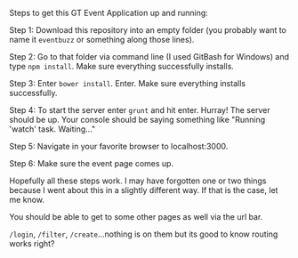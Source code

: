 Steps to get this GT Event Application up and running:

Step 1: Download this repository into an empty folder (you probably want to name it `eventbuzz` or something along those lines).

Step 2: Go to that folder via command line (I used GitBash for Windows) and type `npm install`. Make sure everything successfully installs.

Step 3: Enter `bower install`. Enter. Make sure everything installs successfully.

Step 4: To start the server enter `grunt` and hit enter. Hurray! The server should be up. Your console should be saying something like "Running 'watch' task. Waiting..."

Step 5: Navigate in your favorite browser to localhost:3000.

Step 6: Make sure the event page comes up.

Hopefully all these steps work. I may have forgotten one or two things because I went about this in a slightly different way. If that is the case, let me know.

You should be able to get to some other pages as well via the url bar.

`/login`, `/filter`, `/create`...nothing is on them but its good to know routing works right?